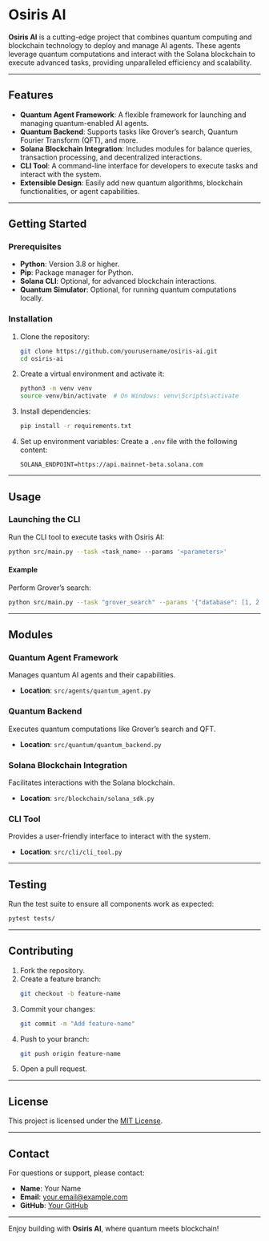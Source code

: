 # Osiris AI

**Osiris AI** is a cutting-edge project that combines quantum computing and blockchain technology to deploy and manage AI agents. These agents leverage quantum computations and interact with the Solana blockchain to execute advanced tasks, providing unparalleled efficiency and scalability.

---

## Features

- **Quantum Agent Framework**: A flexible framework for launching and managing quantum-enabled AI agents.
- **Quantum Backend**: Supports tasks like Grover’s search, Quantum Fourier Transform (QFT), and more.
- **Solana Blockchain Integration**: Includes modules for balance queries, transaction processing, and decentralized interactions.
- **CLI Tool**: A command-line interface for developers to execute tasks and interact with the system.
- **Extensible Design**: Easily add new quantum algorithms, blockchain functionalities, or agent capabilities.

---

## Getting Started

### Prerequisites
- **Python**: Version 3.8 or higher.
- **Pip**: Package manager for Python.
- **Solana CLI**: Optional, for advanced blockchain interactions.
- **Quantum Simulator**: Optional, for running quantum computations locally.

### Installation

1. Clone the repository:
   ```bash
   git clone https://github.com/yourusername/osiris-ai.git
   cd osiris-ai
   ```

2. Create a virtual environment and activate it:
   ```bash
   python3 -m venv venv
   source venv/bin/activate  # On Windows: venv\Scripts\activate
   ```

3. Install dependencies:
   ```bash
   pip install -r requirements.txt
   ```

4. Set up environment variables:
   Create a `.env` file with the following content:
   ```
   SOLANA_ENDPOINT=https://api.mainnet-beta.solana.com
   ```

---

## Usage

### Launching the CLI
Run the CLI tool to execute tasks with Osiris AI:
```bash
python src/main.py --task <task_name> --params '<parameters>'
```

#### Example
Perform Grover’s search:
```bash
python src/main.py --task "grover_search" --params '{"database": [1, 2, 3, 4], "target": 3}'
```

---

## Modules

### Quantum Agent Framework
Manages quantum AI agents and their capabilities.
- **Location**: `src/agents/quantum_agent.py`

### Quantum Backend
Executes quantum computations like Grover’s search and QFT.
- **Location**: `src/quantum/quantum_backend.py`

### Solana Blockchain Integration
Facilitates interactions with the Solana blockchain.
- **Location**: `src/blockchain/solana_sdk.py`

### CLI Tool
Provides a user-friendly interface to interact with the system.
- **Location**: `src/cli/cli_tool.py`

---

## Testing

Run the test suite to ensure all components work as expected:
```bash
pytest tests/
```

---

## Contributing

1. Fork the repository.
2. Create a feature branch:
   ```bash
   git checkout -b feature-name
   ```
3. Commit your changes:
   ```bash
   git commit -m "Add feature-name"
   ```
4. Push to your branch:
   ```bash
   git push origin feature-name
   ```
5. Open a pull request.

---

## License

This project is licensed under the [MIT License](LICENSE).

---

## Contact

For questions or support, please contact:
- **Name**: Your Name
- **Email**: your.email@example.com
- **GitHub**: [Your GitHub](https://github.com/yourusername)

---

Enjoy building with **Osiris AI**, where quantum meets blockchain!
